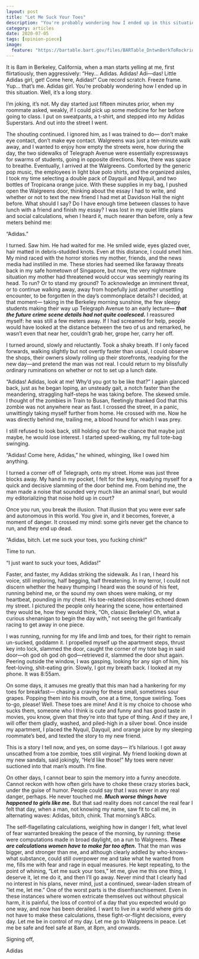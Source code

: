 ```yaml
---
layout: post
title: "Let Me Suck Your Toes"
description: "You're probably wondering how I ended up in this situation."
category: articles
date: 2020-07-05
tags: [opinion-piece]
image:
  feature: "https://bartable.bart.gov/files/BARTable_DntwnBerkToRockridge-TelegraphAve_4182.jpg"
---
```


It is 8am in Berkeley, California, when a man starts yelling at me, first flirtatiously, then aggressively: “Hey... Adidas. Adidas! Adi—das! Little Adidas girl, get! Come here, Adidas!” Cue record scratch. Freeze frame. Yup... that’s me. Adidas girl. You’re probably wondering how I ended up in this situation. Well, it’s a long story.

I’m joking, it’s not. My day started just fifteen minutes prior, when my roommate asked, weakly, if I could pick up some medicine for her before going to class. I put on sweatpants, a t-shirt, and stepped into my Adidas Superstars. And out into the street I went.

The shouting continued. I ignored him, as I was trained to do— don’t make eye contact, don’t make eye contact. Walgreens was just a ten-minute walk away, and I wanted to enjoy how empty the streets were, how during the day, the two sidewalks of Telegraph Avenue were essentially expressways for swarms of students, going in opposite directions. Now, there was space to breathe. Eventually, I arrived at the Walgreens. Comforted by the generic pop music, the employees in light blue polo shirts, and the organized aisles, I took my time selecting a double pack of Dayquil and Nyquil, and two bottles of Tropicana orange juice. With these supplies in my bag, I pushed open the Walgreens door, thinking about the essay I had to write, and whether or not to text the new friend I had met at Davidson Hall the night before. What should I say? Do I have enough time between classes to have lunch with a friend and finish my essay? I was lost in my quiet little plans and social calculations, when I heard it, much nearer than before, only a few meters behind me:

“Adidas.”

I turned. Saw him. He had waited for me. He smiled wide, eyes glazed over, hair matted in debris-studded knots. Even at this distance, I could smell him. My mind raced with the horror stories my mother, friends, and the news media had instilled in me. These stories had seemed like faraway threats back in my safe hometown of Singapore, but now, the very nightmare situation my mother had threatened would occur was seemingly rearing its head. To run? Or to stand my ground? To acknowledge an imminent threat, or to continue walking away, away from hopefully just another unsettling encounter, to be forgotten in the day’s commonplace details? I decided, at that moment— taking in the Berkeley morning sunshine, the few sleepy students making their way up Telegraph Avenue to an early lecture— ***that the future crime scene details had not quite coalesced.*** I reassured myself: he was still a few meters away. If I had screamed for help, people would have looked at the distance between the two of us and remarked, he wasn’t even that near her, couldn’t grab her, grope her, carry her off.

I turned around, slowly and reluctantly. Took a shaky breath. If I only faced forwards, walking slightly but not overtly faster than usual, I could observe the shops, their owners slowly rolling up their storefronts, readying for the new day—and pretend the man was not real. I could return to my blissfully ordinary ruminations on whether or not to set up a lunch date.

“Adidas! Adidas, look at me! Why’d you got to be like that?” I again glanced back, just as he began loping, an unsteady gait, a notch faster than the meandering, straggling half-steps he was taking before. The skewed smile. I thought of the zombies in Train to Busan, fleetingly thanked God that this zombie was not anywhere near as fast. I crossed the street, in a panic, unwittingly taking myself further from home. He crossed with me. Now he was directly behind me, trailing me, a blood hound for which I was prey.

I still refused to look back, still holding out for the chance that maybe just maybe, he would lose interest. I started speed-walking, my full tote-bag swinging.

“Adidas! Come here, Adidas,” he whined, whinging, like I owed him anything.  

I turned a corner off of Telegraph, onto my street. Home was just three blocks away. My hand in my pocket, I felt for the keys, readying myself for a quick and decisive slamming of the door behind me. From behind me, the man made a noise that sounded very much like an animal snarl, but would my editorializing that noise hold up in court?

Once you run, you break the illusion. That illusion that you were ever safe and autonomous in this world. You give in, and it becomes, forever, a moment of danger. It crossed my mind: some girls never get the chance to run, and they end up dead.

“Adidas, bitch. Let me suck your toes, you fucking chink!”

Time to run.

“I just want to suck your toes, Adidas!”

Faster, and faster, my Adidas striking the sidewalk. As I ran, I heard his voice, still imploring, half begging, half threatening. In my terror, I could not discern whether the heavy thumping I heard was the sound of his feet, running behind me, or the sound my own shoes were making, or my heartbeat, pounding in my chest. His toe-related obscenities echoed down my street. I pictured the people only hearing the scene, how entertained they would be, how they would think, “Oh, classic Berkeley! Oh, what a curious shenanigan to begin the day with,” not seeing the girl frantically racing to get away in one piece.

I was running, running for my life and limb and toes, for their right to remain un-sucked, goddamn it. I propelled myself up the apartment steps, thrust key into lock, slammed the door, caught the corner of my tote bag in said door—oh god oh god oh god—retrieved it, slammed the door shut again. Peering outside the window, I was gasping, looking for any sign of him, his feet-loving, shit-eating grin. Slowly, I got my breath back. I looked at my phone. It was 8:55am.

On some days, it amuses me greatly that this man had a hankering for my toes for breakfast—
chasing a craving for these small, sometimes sour grapes. Popping them into his mouth, one at a time, tongue swirling. Toes to-go, please! Well. These toes are mine! And it is my choice to choose who sucks them, someone who I think is cute and funny and has good taste in movies, you know, given that they’re into that type of thing. And if they are, I will offer them gladly, washed, and piled-high in a silver bowl. Once inside my apartment, I placed the Nyquil, Dayquil, and orange juice by my sleeping roommate’s bed, and texted the story to my new friend.

This is a story I tell now, and yes, on some days— it’s hilarious. I got away unscathed from a toe zombie, toes still virginal. My friend looking down at my new sandals, said jokingly, “He’d like those!” My toes were never suctioned into that man’s mouth. I’m fine.

On other days, I cannot bear to spin the memory into a funny anecdote. Cannot reckon with how often girls have to choke these crazy stories back, under the guise of humor. People could say that I was never in any real danger, perhaps. He never touched me. ***Much worse things have happened to girls like me.*** But that sad reality does not cancel the real fear I felt that day, when a man, not knowing my name, saw fit to call me, in alternating waves: Adidas, bitch, chink. That morning’s ABCs.

The self-flagellating calculations, weighing how in danger I felt, what level of fear warranted breaking the peace of the morning, by running: these were computations made in broad daylight, on a run to Walgreens. ***These are calculations women have to make far too often.*** That the man was bigger, and stronger than me, and although clearly addled by who-knows-what substance, could still overpower me and take what he wanted from me, fills me with fear and rage in equal measures. He kept repeating, to the point of whining, “Let me suck your toes,” let me, give me this one thing, I deserve it, let me do it, and then I’ll go away. Never mind that I clearly had no interest in his plans, never mind, just a continued, swear-laden stream of “let me, let me.” One of the worst parts is the disenfranchisement. Even in these instances where women extricate themselves out without physical harm, it is painful, the loss of control of a day that you expected would go one way, and now has been derailed. I want to live in a world where girls do not have to make these calculations, these fight-or-flight decisions, every day. Let me be in control of my day. Let me go to Walgreens in peace. Let me be safe and feel safe at 8am, at 8pm, and onwards.

Signing off,

Adidas
